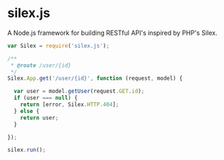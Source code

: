 # silex.js
A Node.js framework for building RESTful API's inspired by PHP's Silex.

```javascript
var Silex = require('silex.js');

/**
 * @route /user/{id}
 */
Silex.App.get('/user/{id}', function (request, model) {

  var user = model.getUser(request.GET.id);
  if (user === null) {
    return [error, Silex.HTTP.404];
  } else {
    return user;
  }

});

silex.run();
```
